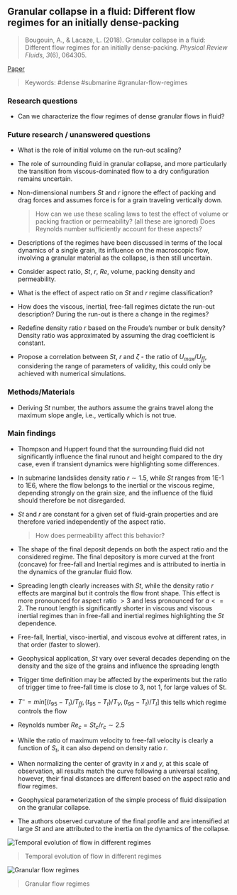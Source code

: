 ## Granular collapse in a fluid: Different flow regimes for an initially dense-packing

> Bougouin, A., & Lacaze, L. (2018). Granular collapse in a fluid: Different flow regimes for an initially dense-packing. _Physical Review Fluids_, _3_(6), 064305.

[Paper](https://journals.aps.org/prfluids/abstract/10.1103/PhysRevFluids.3.064305)

> Keywords: #dense #submarine #granular-flow-regimes 

### Research questions

-   Can we characterize the flow regimes of dense granular flows in fluid?
    

### Future research / unanswered questions

-   What is the role of initial volume on the run-out scaling?
    
-   The role of surrounding fluid in granular collapse, and more particularly the transition from viscous-dominated flow to a dry configuration remains uncertain.
    
-   Non-dimensional numbers $St$ and $r$ ignore the effect of packing and drag forces and assumes force is for a grain traveling vertically down.
    >   How can we use these scaling laws to test the effect of volume or packing fraction or permeability? (all these are ignored)
    >   Does Reynolds number sufficiently account for these aspects?
   
-   Descriptions of the regimes have been discussed in terms of the local dynamics of a single grain, its influence on the macroscopic flow, involving a granular material as the collapse, is then still uncertain.
    
-   Consider aspect ratio, $St$, $r$, $Re$, volume, packing density and permeability.
    
-   What is the effect of aspect ratio on $St$ and $r$ regime classification? 
    
-   How does the viscous, inertial, free-fall regimes dictate the run-out description? During the run-out is there a change in the regimes?
    
-   Redefine density ratio $r$ based on the Froude’s number or bulk density? Density ratio was approximated by assuming the drag coefficient is constant.
    
-   Propose a correlation between $St$, $r$ and $\zeta$ - the ratio of $U_{max}/U_{ff}$, considering the range of parameters of validity, this could only be achieved with numerical simulations.
  

### Methods/Materials

-   Deriving $St$ number, the authors assume the grains travel along the maximum slope angle, i.e., vertically which is not true.
    

### Main findings

-   Thompson and Huppert found that the surrounding fluid did not significantly influence the final runout and height compared to the dry case, even if transient dynamics were highlighting some differences. 
    
-   In submarine landslides density ratio $r \sim 1.$5, while $St$ ranges from 1E-1 to 1E6, where the flow belongs to the inertial or the viscous regime, depending strongly on the grain size, and the influence of the fluid should therefore be not disregarded. 
    
-   $St$ and $r$ are constant for a given set of fluid-grain properties and are therefore varied independently of the aspect ratio.
    > How does permeability affect this behavior?
    
-   The shape of the final deposit depends on both the aspect ratio and the considered regime. The final depository is more curved at the front (concave) for free-fall and Inertial regimes and is attributed to inertia in the dynamics of the granular fluid flow. 
    
-   Spreading length clearly increases with $St$, while the density ratio $r$ effects are marginal but it controls the flow front shape. This effect is more pronounced for aspect ratio $> 3$ and less pronounced for $a <= 2$. The runout length is significantly shorter in viscous and viscous inertial regimes than in free-fall and inertial regimes highlighting the $St$ dependence.
    
-   Free-fall, Inertial, visco-inertial, and viscous evolve at different rates, in that order (faster to slower).
    
-   Geophysical application, $St$ vary over several decades depending on the density and the size of the grains and influence the spreading length
    
-   Trigger time definition may be affected by the experiments but the ratio of trigger time to free-fall time is close to 3, not 1, for large values of St.
    
-   $T^- = min \left[(t_{95}-T_t)/T_{ff}, (t_{95}-T_t)/T_V, (t_{95} -T_t)/T_I\right]$ this tells which regime controls the flow
    
-   Reynolds number $Re_c = St_c/r_c \sim 2.5$
    
-   While the ratio of maximum velocity to free-fall velocity is clearly a function of $S_t$, it can also depend on density ratio $r$. 
    
-   When normalizing the center of gravity in $x$ and $y$, at this scale of observation, all results match the curve following a universal scaling, however, their final distances are different based on the aspect ratio and flow regimes. 
    
-   Geophysical parameterization of the simple process of fluid dissipation on the granular collapse. 
    
-   The authors observed curvature of the final profile and are intensified at large $St$ and are attributed to the inertia on the dynamics of the collapse.
    
![Temporal evolution of flow in different regimes](https://raw.githubusercontent.com/kks32-docs/notes/main/submarine-slides/dense-granular-collapse-fluid-regimes/regime-flow-evolution.png)
> Temporal evolution of flow in different regimes

![Granular flow regimes](https://raw.githubusercontent.com/kks32-docs/notes/main/submarine-slides/dense-granular-collapse-fluid-regimes/granular-fluid-regimes.png)
> Granular flow regimes